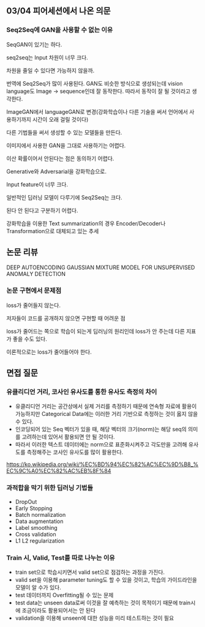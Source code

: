 ## 03/04 피어세션에서 나온 의문
### Seq2Seq에 GAN을 사용할 수 없는 이유
SeqGAN이 있기는 하다.

seq2seq는 Input 차원이 너무 크다.

차원을 줄일 수 있다면 가능하지 않을까.

번역에 Seq2Seq가 많이 사용된다. GAN도 비슷한 방식으로 생성되는데 vision language도 Image -> sequence인데 잘 동작한다. 따라서 동작이 잘 될 것이라고 생각한다.

ImageGAN에서 languageGAN로 변경(강화학습이나 다른 기술을 써서 언어에서 사용하기까지 시간이 오래 걸릴 것이다)

다른 기법들을 써서 생성할 수 있는 모델들을 만든다.

이미지에서 사용한 GAN을 그대로 사용하기는 어렵다.

이산 확률이어서 안된다는 점은 동의하기 어렵다.

Generative와 Adversarial을 강화학습으로.

Input feature이 너무 크다.

일반적인 딥러닝 모델이 다루기에 Seq2Seq는 크다.

된다 안 된다고 구분하기 어렵다.

강화학습을 이용한 Text summarization의 경우 Encoder/Decoder나 Transformation으로 대체되고 있는 추세

## 논문 리뷰
DEEP AUTOENCODING GAUSSIAN MIXTURE MODEL FOR UNSUPERVISED ANOMALY DETECTION
### 논문 구현에서 문제점
loss가 줄어들지 않는다.

저자들이 코드를 공개하지 않으면 구현할 때 어려운 점

loss가 줄어드는 쪽으로 학습이 되는게 딥러닝의 원리인데 loss가 안 주는데 다른 지표가 좋을 수도 있다.

이론적으로는 loss가 줄어들어야 한다.

## 면접 질문
### 유클리디언 거리, 코사인 유사도를 통한 유사도 측정의 차이
- 유클리디언 거리는 공간상에서 실제 거리를 측정하기 때문에 연속형 자료에 활용이 가능하지만 Categorical Data에는 이러한 거리 기반으로 측정하는 것이 옳지 않을 수 있다.
- 인코딩되어 있는 Seq 벡터가 있을 때, 해당 벡터의 크기(norm)는 해당 seq의 의미를 고려하는데 있어서 활용되면 안 될 것이다.
- 따라서 이러한 텍스트 데이터에는 norm으로 표준화시켜주고 각도만을 고려해 유사도를 측정해주는 코사인 유사도를 많이 활용한다.

https://ko.wikipedia.org/wiki/%EC%BD%94%EC%82%AC%EC%9D%B8_%EC%9C%A0%EC%82%AC%EB%8F%84

### 과적합을 막기 위한 딥러닝 기법들
- DropOut
- Early Stopping
- Batch normalization
- Data augmentation
- Label smoothing
- Cross validation
- L1 L2 regularization

### Train 시, Valid, Test를 따로 나누는 이유
- train set으로 학습시키면서 valid set으로 점검하는 과정을 가진다.
- valid set을 이용해 parameter tuning도 할 수 있을 것이고, 학습의 가이드라인을 모델이 알 수가 있다.
- test 데이터까지 Overfitting될 수 있는 문제
- test data는 unseen data로써 이것을 잘 예측하는 것이 목적이기 때문에 train시에 조금이라도 활용되어서는 안 된다
- validation을 이용해 unseen에 대한 성능을 미리 테스트하는 것이 필요
